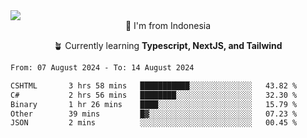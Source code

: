 
<img align = "center" src="https://readme-typing-svg.herokuapp.com?font=Fira+Code&size=25&pause=1000&color=00F713&center=true&vCenter=true&random=false&width=850&height=70&lines=Hi+There+%F0%9F%91%8B%2C+Im+Julian+Caesar;"/>
<br>

<div align = "center">
  📌 I'm from Indonesia
  
  🪴 Currently learning **Typescript, NextJS, and Tailwind**
</div>

<!--START_SECTION:waka-->

```txt
From: 07 August 2024 - To: 14 August 2024

CSHTML       3 hrs 58 mins   ███████████░░░░░░░░░░░░░░   43.82 %
C#           2 hrs 56 mins   ████████░░░░░░░░░░░░░░░░░   32.30 %
Binary       1 hr 26 mins    ████░░░░░░░░░░░░░░░░░░░░░   15.79 %
Other        39 mins         █▓░░░░░░░░░░░░░░░░░░░░░░░   07.23 %
JSON         2 mins          ░░░░░░░░░░░░░░░░░░░░░░░░░   00.45 %
```

<!--END_SECTION:waka-->
